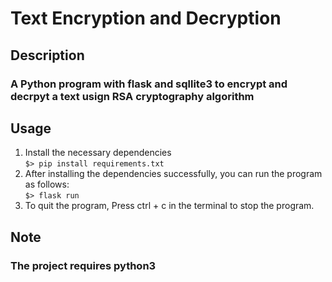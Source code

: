 # Text Encryption and Decryption

## Description

### A Python program with flask and sqllite3 to encrypt and decrpyt a text usign RSA cryptography algorithm

## Usage

1. Install the necessary dependencies  
    `$> pip install requirements.txt`  
2. After installing the dependencies successfully, you can run the program as follows:  
    `$> flask run`  
3. To quit the program, Press ctrl + c in the terminal to stop the program.  

## Note

### The project requires python3
